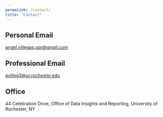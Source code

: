 ```yaml
---
permalink: /contact/
title: "Contact"
---
```


## Personal Email
[angel.villegas.upr@gmail.com](angel.villegas.upr@gmail.com)

## Professional Email
[avilleg3@ur.rochester.edu](avilleg3@ur.rochester.edu)

## Office
44 Celebration Drive, Office of Data Insights and Reporting, University of Rochester, NY

